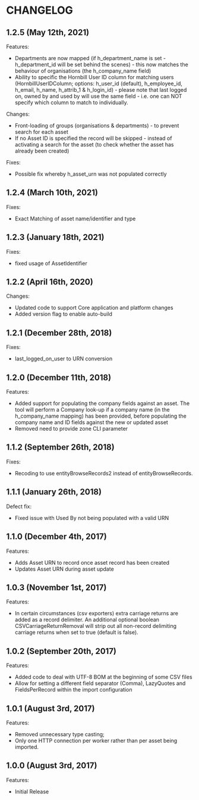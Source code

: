 # CHANGELOG

## 1.2.5 (May 12th, 2021)

Features:
- Departments are now mapped (if h_department_name is set - h_department_id will be set behind the scenes) - this now matches the behaviour of organisations (the h_company_name field)
- Ability to specific the Hornbill User ID column for matching users (HornbillUserIDColumn; options: h_user_id (default), h_employee_id, h_email, h_name, h_attrib_1 & h_login_id) - please note that last logged on, owned by and used by will use the same field - i.e. one can NOT specify which column to match to individually.

Changes:
- Front-loading of groups (organisations & departments) - to prevent search for each asset
- If no Asset ID is specified the record will be skipped - instead of activating a search for the asset (to check whether the asset has already been created)

Fixes:
- Possible fix whereby h_asset_urn was not populated correctly

## 1.2.4 (March 10th, 2021)

Fixes:
- Exact Matching of asset name/identifier and type

## 1.2.3 (January 18th, 2021)

Fixes:
- fixed usage of AssetIdentifier

## 1.2.2 (April 16th, 2020)

Changes:

- Updated code to support Core application and platform changes
- Added version flag to enable auto-build

## 1.2.1 (December 28th, 2018)

Fixes:

- last_logged_on_user to URN conversion

## 1.2.0 (December 11th, 2018)

Features:

- Added support for populating the company fields against an asset. The tool will perform a Company look-up if a company name (in the h_company_name mapping) has been provided, before populating the company name and ID fields against the new or updated asset
- Removed need to provide zone CLI parameter

## 1.1.2 (September 26th, 2018)

Fixes:

- Recoding to use entityBrowseRecords2 instead of entityBrowseRecords.

## 1.1.1 (January 26th, 2018)

Defect fix:

- Fixed issue with Used By not being populated with a valid URN

## 1.1.0 (December 4th, 2017)

Features:

- Adds Asset URN to record once asset record has been created
- Updates Asset URN during asset update

## 1.0.3 (November 1st, 2017)

Features:

- In certain circumstances (csv exporters) extra carriage returns are added as a record delimiter. An additional optional boolean CSVCarriageReturnRemoval will strip out all non-record delimiting carriage returns when set to true (default is false).

## 1.0.2 (September 20th, 2017)

Features:

- Added code to deal with UTF-8 BOM at the beginning of some CSV files
- Allow for setting a different field separator (Comma), LazyQuotes and FieldsPerRecord within the import configuration

## 1.0.1 (August 3rd, 2017)

Features:

- Removed unnecessary type casting;
- Only one HTTP connection per worker rather than per asset being imported.

## 1.0.0 (August 3rd, 2017)

Features:

- Initial Release